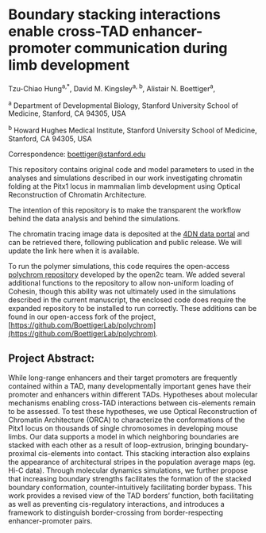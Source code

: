 # Boundary stacking interactions enable cross-TAD enhancer-promoter communication during limb development

Tzu-Chiao Hung<sup>a,\*</sup>, David M. Kingsley<sup>a, b</sup>, Alistair N. Boettiger<sup>a</sup>, 

<sup>a</sup> Department of Developmental Biology, Stanford University School of Medicine, Stanford, CA 94305, USA

<sup>b</sup> Howard Hughes Medical Institute, Stanford University School of Medicine, Stanford, CA 94305, USA

Correspondence: boettiger@stanford.edu 


This repository contains original code and model parameters to used in the analyses and simulations described in our work investigating chromatin folding at the Pitx1 locus in mammalian limb development using Optical Reconstruction of Chromatin Architecture.

The intention of this repository is to make the transparent the workflow behind the data analysis and behind the simulations.  

The chromatin tracing image data is deposited at the [4DN data portal](https://data.4dnucleome.org/) and can be retrieved there, following publication and public release.  We will update the link here when it is available.  

To run the polymer simulations, this code requires the open-access [polychrom repository](https://github.com/open2c/polychrom) developed by the open2c team.  We added several additional functions to the repository to allow non-uniform loading of Cohesin, though this ability was not ultimately used in the simulations described in the current manuscript, the enclosed code does require the expanded repository to be installed to run correctly.  These additions can be found in our open-access fork of the project, [https://github.com/BoettigerLab/polychrom](https://github.com/BoettigerLab/polychrom).  

## Project Abstract: 

While long-range enhancers and their target promoters are frequently contained within a TAD, many developmentally important genes have their promoter and enhancers within different TADs. Hypotheses about molecular mechanisms enabling cross-TAD interactions between cis-elements remain to be assessed. To test these hypotheses, we use Optical Reconstruction of Chromatin Architecture (ORCA) to characterize the conformations of the Pitx1 locus on thousands of single chromosomes in developing mouse limbs. Our data supports a model in which neighboring boundaries are stacked with each other as a result of loop-extrusion, bringing boundary-proximal cis-elements into contact. This stacking interaction also explains the appearance of architectural stripes in the population average maps (eg. Hi-C data). Through molecular dynamics simulations, we further propose that increasing boundary strengths facilitates the formation of the stacked boundary conformation, counter-intuitively facilitating border bypass. This work provides a revised view of the TAD borders’ function, both facilitating as well as preventing cis-regulatory interactions, and introduces a framework to distinguish border-crossing from border-respecting enhancer-promoter pairs. 